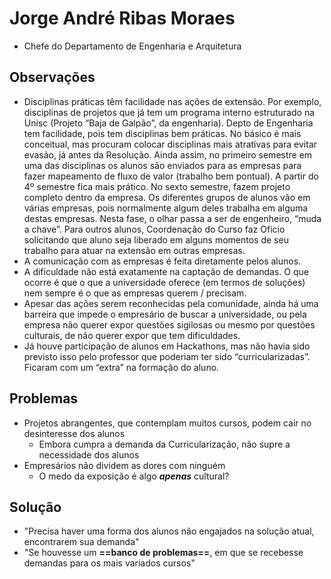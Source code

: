 # Jorge André Ribas Moraes

- Chefe do Departamento de Engenharia e Arquitetura

## Observações

- Disciplinas práticas têm facilidade nas ações de extensão. Por exemplo, disciplinas de projetos que já tem um programa interno estruturado na Unisc (Projeto “Baja de Galpão”, da engenharia).
  Depto de Engenharia tem facilidade, pois tem disciplinas bem práticas. No básico é mais conceitual, mas procuram colocar disciplinas mais atrativas para evitar evasão, já antes da Resolução. Ainda assim, no primeiro semestre em uma das disciplinas os alunos são enviados para as empresas para fazer mapeamento de fluxo de valor (trabalho bem pontual). A partir do 4º semestre fica mais prático. No sexto semestre, fazem projeto completo dentro da empresa.
  Os diferentes grupos de alunos vão em várias empresas, pois normalmente algum deles trabalha em alguma destas empresas. Nesta fase, o olhar passa a ser de engenheiro, “muda a chave”. Para outros alunos, Coordenação do Curso faz Ofício solicitando que aluno seja liberado em alguns momentos de seu trabalho para atuar na extensão em outras empresas.
- A comunicação com as empresas é feita diretamente pelos alunos.
- A dificuldade não está exatamente na captação de demandas. O que ocorre é que o que a universidade oferece (em termos de soluções) nem sempre é o que as empresas querem / precisam.
- Apesar das ações serem reconhecidas pela comunidade, ainda há uma barreira que impede o empresário de buscar a universidade, ou pela empresa não querer expor questões sigilosas ou mesmo por questões culturais, de não querer expor que tem dificuldades.
- Já houve participação de alunos em Hackathons, mas não havia sido previsto isso pelo professor que poderiam ter sido “curricularizadas”. Ficaram com um “extra” na formação do aluno.

## Problemas

- Projetos abrangentes, que contemplam muitos cursos, podem cair no desinteresse dos alunos
  - Embora cumpra a demanda da Curricularização, não supre a necessidade dos alunos
- Empresários não dividem as dores com ninguém
  - O medo da exposição é algo **_apenas_** cultural?

## Solução

- "Precisa haver uma forma dos alunos não engajados na solução atual, encontrarem sua demanda"
- "Se houvesse um **==banco de problemas==**, em que se recebesse demandas para os mais variados cursos"
